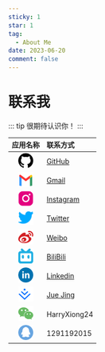 ```yaml
---
sticky: 1
star: 1
tag:
  - About Me
date: 2023-06-20
comment: false
---
```


# 联系我

::: tip 很期待认识你！
:::

| 应用名称 | 联系方式 |
| :--: | :--------- |
| <img src='../../en/about-me/assets/github.svg' width="30" height="30"> | [GitHub](https://github.com/HarryXiong24) |
| <img src='../../en/about-me/assets/gmail.svg' width="30" height="30"> | [Gmail](mailto:harryxiong24@gmail.com) |
| <img src='../../en/about-me/assets/instagram.svg' width="30" height="30"> | [Instagram](https://www.instagram.com/harryxiong24) |
| <img src='../../en/about-me/assets/twitter.svg' width="30" height="30"> | [Twitter](https://twitter.com/HarryXiong24) |
| <img src='../../en/about-me/assets/weibo.svg' width="30" height="30"> | [Weibo](https://weibo.com/harryxiong24) |
| <img src='../../en/about-me/assets/bilibili.svg' width="30" height="30"> | [BiliBili](https://space.bilibili.com/381730331) |
| <img src='../../en/about-me/assets/Linkedin.svg' width="30" height="30"> | [Linkedin](https://www.linkedin.com/in/haowei-xiong-5a418827b/) |
| <img src='../../en/about-me/assets/juejing.svg' width="30" height="30"> | [Jue Jing](https://juejin.cn/user/1319894200641784) |
| <img src='../../en/about-me/assets/wechat.svg' width="30" height="30"> | HarryXiong24 |
| <img src='../../en/about-me/assets/QQ.svg' width="30" height="30"> | 1291192015 |
